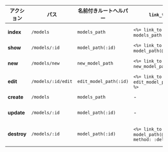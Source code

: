 | アクション       | パス                   | 名前付きルートヘルパー      | `link_to`の例                                              | `button_to`の例                                                |
|------------------|------------------------|----------------------------|------------------------------------------------------------|----------------------------------------------------------------|
| **index**        | `/models`              | `models_path`              | `<%= link_to '一覧', models_path %>`                        | `<%= button_to '一覧', models_path, method: :get %>`            |
| **show**         | `/models/:id`          | `model_path(:id)`          | `<%= link_to '詳細', model_path(@model) %>`                 | `<%= button_to '詳細', @model, method: :get %>`                 |
| **new**          | `/models/new`          | `new_model_path`           | `<%= link_to '新規作成', new_model_path %>`                 | `<%= button_to '新規作成', new_model_path, method: :get %>`     |
| **edit**         | `/models/:id/edit`     | `edit_model_path(:id)`     | `<%= link_to '編集', edit_model_path(@model) %>`            | `<%= button_to '編集', edit_model_path(@model), method: :get %>`|
| **create**       | `/models`              | `models_path`              | -                                                          | `<%= button_to '作成', models_path %>`                          |
| **update**       | `/models/:id`          | `model_path(:id)`          | -                                                          | `<%= button_to '更新', @model, method: :patch %>`               |
| **destroy**      | `/models/:id`          | `model_path(:id)`          | `<%= link_to '削除', model_path(@model), method: :delete %>`| `<%= button_to '削除', @model, method: :delete, data: { turbo_confirm: '本当に削除しますか？' } %>`              |
